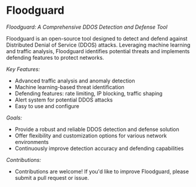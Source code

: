 # Floodguard
*Floodguard: A Comprehensive DDOS Detection and Defense Tool*

Floodguard is an open-source tool designed to detect and defend against Distributed Denial of Service (DDOS) attacks. Leveraging machine learning and traffic analysis, Floodguard identifies potential threats and implements defending features to protect networks.

*Key Features:*

- Advanced traffic analysis and anomaly detection
- Machine learning-based threat identification
- Defending features: rate limiting, IP blocking, traffic shaping
- Alert system for potential DDOS attacks
- Easy to use and configure

*Goals:*

- Provide a robust and reliable DDOS detection and defense solution
- Offer flexibility and customization options for various network environments
- Continuously improve detection accuracy and defending capabilities

*Contributions:*

- Contributions are welcome! If you'd like to improve Floodguard, please submit a pull request or issue.
